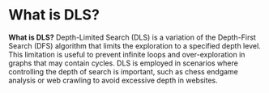 # What is DLS?

**What is DLS?**
Depth-Limited Search (DLS) is a variation of the Depth-First Search (DFS) algorithm that limits the exploration to a specified depth level. This limitation is useful to prevent infinite loops and over-exploration in graphs that may contain cycles. DLS is employed in scenarios where controlling the depth of search is important, such as chess endgame analysis or web crawling to avoid excessive depth in websites.
